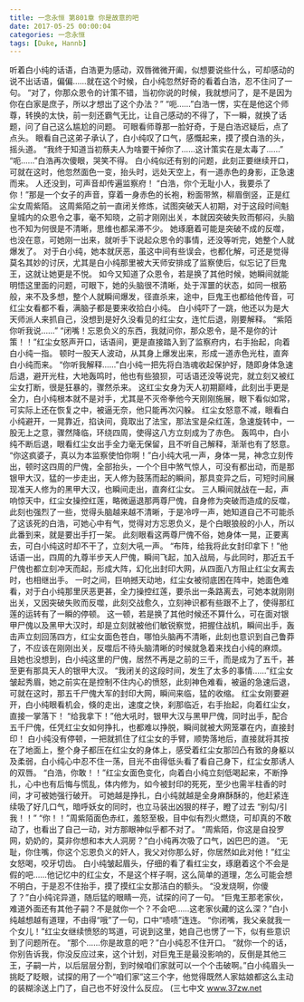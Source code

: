```yaml
---
title: 一念永恒 第801章 你是故意的吧
date: 2017-05-25 00:00:04
categories: 一念永恒
tags: [Duke, Hannb]
---
```


听着白小纯的话语，白浩更为感动，双唇微微开阖，似想要说些什么，可却感动的说不出话语，偏偏……就在这个时候，白小纯忽然好奇的看着白浩，忍不住问了一句。
“对了，你那众恩令的计策不错，当初你说的时候，我就想问了，是不是因为你在白家是庶子，所以才想出了这个办法？”
“呃……”白浩一愣，实在是他这个师尊，转换的太快，前一刻还霸气无比，让自己感动的不得了，下一瞬，就换了话题，问了自己这么尴尬的问题。
可眼看师尊那一脸好奇，于是白浩迟疑后，点了点头。
眼看自己这弟子承认了，白小纯叹了口气，感慨起来，摸了摸白浩的头，摇头道。
“我终于知道当初蔡夫人为啥要干掉你了……这计策实在是太毒了……”
“呃……”白浩再次傻眼，哭笑不得。
白小纯似还有别的问题，此刻正要继续开口，可就在这时，他忽然面色一变，抬头时，远处天空上，有一道赤色的身影，正急速而来。
人还没到，可声音却传遍监察府！
“白浩，你个无耻小人，我要杀了你！”那是一个女子的声音，穿着一身赤色的长袍，粉面带煞，柳眉倒竖，正是红尘女周紫陌。
这周紫陌之前一直闭关修炼，试图突破天人初期，对于这段时间魁皇城内的众恩令之事，毫不知晓，之前才刚刚出关，本就因突破失败而郁闷，头脑也不知为何很是不清晰，思维也都呆滞不少。
她琢磨着可能是突破不成的反噬，也没在意，可她刚一出来，就听手下说起众恩令的事情，还没等听完，她整个人就爆发了。
对于白小纯，她本就厌恶，虽这中间有些误会，也都化解，可还是觉得莫名其妙的讨厌，尤其是白小纯那里被大天师安排成了监察使后，似忘记了巨鬼王，这就让她更是不悦。
如今又知道了众恩令，若是换了其他时候，她瞬间就能明悟这里面的问题，可眼下，她的头脑很不清晰，处于浑噩的状态，如同一根筋般，来不及多想，整个人就瞬间爆发，径直杀来，途中，巨鬼王也都给他传音，可红尘女看都不看，满脑子都是要来收拾白小纯。
白小纯吓了一跳，他还以为是大天师派人来抓自己，没想到是好久没看见的红尘女，连忙后退，刚要解释。
“紫陌你听我说……”
“闭嘴！忘恩负义的东西，我就问你，那众恩令，是不是你的计策！！”红尘女怒声开口，话语间，更是直接踏入到了监察府内，右手抬起，向着白小纯一指。
顿时一股天人波动，从其身上爆发出来，形成一道赤色光柱，直奔白小纯而来。
“你听我解释……”白小纯一把先将白浩魂收起保护好，随即身体急速后退，避开光柱，大地轰鸣时，他也有些狼狈，可话语还没等说完，就立刻又被红尘女打断，很是狂暴的，骤然杀来。
这红尘女身为天人初期巅峰，此刻出手更是全力，白小纯根本就不是对手，尤其是不灭帝拳他今天刚刚施展，眼下看似如常，可实际上还在恢复之中，被逼无奈，他只能再次闪躲。
红尘女怒意不减，眼看白小纯避开，一晃靠近，掐诀间，竟取出了法宝，那法宝是朵红莲，急速旋转中，一股无上之意，骤然降临，环绕四周，使得这八方立刻成为了赤色。
轰鸣中，白小纯不断后退，眼看红尘女出手全力毫无保留，且不听自己解释，渐渐也有了怒意。
“你这疯婆子，真以为本监察使怕你啊！”白小纯大吼一声，身体一晃，神念立刻传出，顿时这四周的尸傀，全部抬头，一个个目中煞气惊人，可没有都出动，而是那银甲大汉，猛的一步走出，天人修为鼓荡而起的瞬间，那具变异之后，可短时间展现准天人修为的黑甲大汉，也瞬间走出，直奔红尘女。
三人瞬间就战在一起，声响惊天中，红尘女操控红莲，略微逼退那两尊尸傀，自身修为突破而造成的反噬，此刻也强烈了一些，觉得头脑越来越不清晰，于是冷哼一声，她知道自己不可能杀了这该死的白浩，可她心中有气，觉得对方忘恩负义，是个白眼狼般的小人，所以此番到来，就是要出手打一架。
此刻眼看这两尊尸傀不俗，她身体一晃，正要离去，可白小纯这时却不干了，立刻大吼一声。
“布阵，给我将此女封印拿下！”他话语一出，四周的九尊半步天人尸傀，瞬间飞起，加入战局，与此同时，那近五千尸傀也都立刻冲天而起，形成大阵，幻化出封印大网，从四面八方阻止红尘女离去时，也相继出手。
一时之间，巨响撼天动地，红尘女被彻底困在阵中，她面色难看，对于白小纯那里厌恶更甚，全力操控红莲，要杀出一条路离去，可她本就刚刚出关，又因突破失败而反噬，此刻交战愈久，立刻神识都有些跟不上了，使得那红莲的运转有了一瞬的停顿。
这一顿，若是换了其他时候还不算什么，可在面对银甲尸傀以及黑甲大汉时，却是立刻就被他们敏锐察觉，把握住战机，瞬间出手，轰击声立刻回荡四方，红尘女面色苍白，哪怕头脑再不清晰，此刻也意识到自己鲁莽了，不应该在刚刚出关，反噬后不待头脑清晰的时候就急着来找白小纯的麻烦。
且她也没想到，白小纯这里的尸傀，居然不再是之前的三千，而是成为了五千，甚至更有那具天人的银甲大汉。
“我闭关的这段时间，发生了太多的事情……”红尘女皱起秀眉，她之前实在是控制不住内心的愤怒，此刻神色难看，被逼的急速后退，可就在这时，那五千尸傀大军的封印大网，瞬间来临，猛的收缩。
红尘女刚要避开，白小纯眼看机会，倏的走出，速度之快，刹那临近，右手抬起，向着红尘女，直接一掌落下！
“给我拿下！”他大吼时，银甲大汉与黑甲尸傀，同时出手，配合五千尸傀，任凭红尘女如何挣扎，也都难以挣脱，瞬间就被大网笼罩在内，直接封印！
白小纯没有停顿，一把就抓住了红尘女的手臂，顺势落地后，直接就将其按在了地面上，整个身子都压在红尘女的身体上，感受着红尘女那凹凸有致的身躯以及柔弱，白小纯心中忍不住一荡，目光不由得低头看了看自己身下，红尘女那诱人的双唇。
“白浩，你敢！！”红尘女面色变化，向着白小纯立刻低喝起来，不断挣扎，心中也有后悔与慌乱，体内修为，如今被封印的死死，至少也需半柱香的时间，才可被她强行破开。
可她越是挣扎，白小纯就越是全身麻酥酥的，他赶紧连续吸了好几口气，暗呼妖女的同时，也立马装出凶狠的样子，瞪了过去
“别勾/引我！！”
“你！！”周紫陌面色赤红，羞怒至极，目中似有烈火燃烧，可却真的不敢动了，也看出了自己一动，对方那眼神似乎都不对了。
“周紫陌，你这是自投罗网，奶奶的，莫非你想和本大人洞房？”白小纯再次吸了口气，凶巴巴的道。
“无耻，你住嘴，你这个忘恩负义的奸人，我父对你那么好，你居然如此对他！”红尘女怒喝，咬牙切齿。
白小纯皱起眉头，仔细的看了看红尘女，琢磨着这个不会是假的吧……他记忆中的红尘女，不是这个样子啊，这么简单的道理，怎么可能会想不明白，于是忍不住抬手，摸了摸红尘女那洁白的额头。
“没发烧啊，你傻了？”白小纯诧异道，随后猛的眼睛一亮，试探的问了一句。
“巨鬼王那老家伙，难道外面还有其他子嗣？不是就你一个？不会吧……这老家伙藏的这么深？”白小纯越想越有道理，不由得“哦”了一句，口中“啧啧”连连。
“你闭嘴，我父亲就我一个女儿！”红尘女继续愤怒的骂道，可说到这里，她自己也愣了一下，似有些意识到了问题所在。
“那个……你是故意的吧？”白小纯忍不住开口。
“就你一个的话，你别告诉我，你没反应过来，这个计划，对巨鬼王是最没影响的，反倒是其他三王，子嗣一片，以后层层分割，到时候咱们家就可以一个个击破啊。”白小纯眉头一挑眨了眨眼，试探的用了一个“咱们家”这三个字，他觉得既然人家姑娘都这么主动的装糊涂送上门了，自己也不好没什么反应。
(三七中文 www.37zw.net